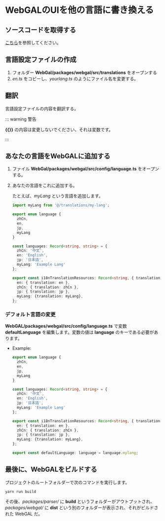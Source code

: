 # WebGALのUIを他の言語に書き換える

## ソースコードを取得する

[こちら](./README###その3：ソースコードからデバッグ（高いカスタマイズ性を望むフロントエンド開発者向け）)を参照してください。

## 言語設定ファイルの作成

1. フォルダー **WebGal/packages/webgal/src/translations** をオープンする
2. *en.ts* をコピーし、*yourlang.ts* のようにファイル名を変更する。

## 翻訳

言語設定ファイルの内容を翻訳する。

::: warning 警告

**{{}}** の内容は変更しないでください、それは変数です。

:::

## あなたの言語をWebGALに追加する

1. ファイル **WebGal/packages/webgal/src/config/language.ts** をオープンする。

2. あなたの言語をこれに追加する。

   たとえば、*myLang* という言語を追加します。

   ```typescript
   import myLang from '@/translations/my-lang';
   
   export enum language {
     zhCn,
     en,
     jp,
     myLang
   }
   
   const languages: Record<string, string> = {
     zhCn: '中文',
     en: 'English',
     jp: '日本語',
     myLang: 'Example Lang'
   };
   
   export const i18nTranslationResources: Record<string, { translation: Record<string, any> }> = {
     en: { translation: en },
     zhCn: { translation: zhCn },
     jp: { translation: jp },
     myLang: {translation: myLang},
   };
   ```

### デフォルト言語の変更

**WebGAL/packages/webgal/src/config/language.ts** で変数 **defaultLanguage** を編集します。変数の値は **language** のキーである必要があります。

- Example:

  ```typescript
  export enum language {
    zhCn,
    en,
    jp,
    myLang
  }
  
  const languages: Record<string, string> = {
    zhCn: '中文',
    en: 'English',
    jp: '日本語',
    myLang: 'Example Lang'
  };
  
  export const i18nTranslationResources: Record<string, { translation: Record<string, any> }> = {
    en: { translation: en },
    zhCn: { translation: zhCn },
    jp: { translation: jp },
    myLang: {translation: myLang},
  };
  
  export const defaultLanguage: language = language.mylang;
  ```

## 最後に、WebGALをビルドする

プロジェクトのルートフォルダーで次のコマンドを実行します。

```shell
yarn run build
```

その後、*packages/parser/* に **build** というフォルダーがアウトプットされ、*packages/webgal/* に **dist** という別のフォルダーが表示され、それがビルドされた WebGAL だ。